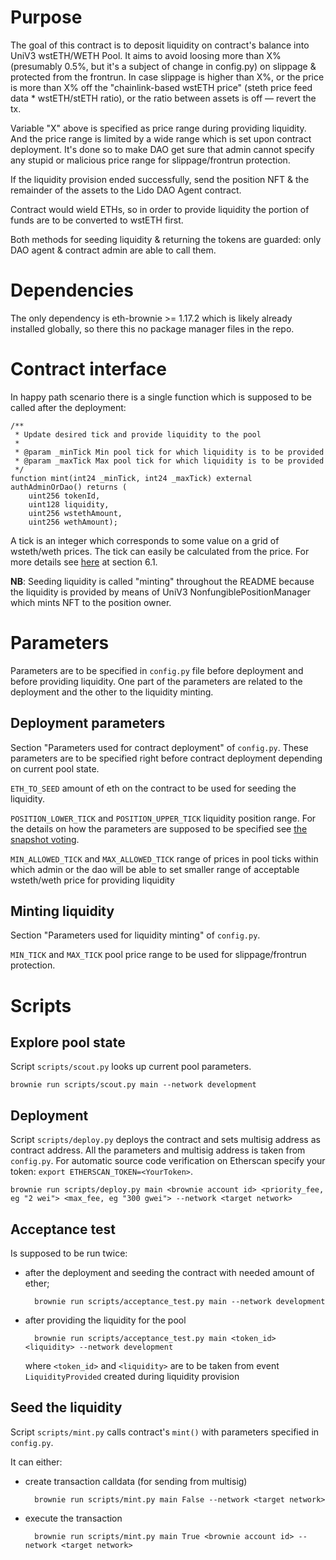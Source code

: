 # Purpose
The goal of this contract is to deposit liquidity on contract's balance into UniV3 wstETH/WETH Pool.
It aims to avoid loosing more than X% (presumably 0.5%, but it's a subject of change in config.py) on slippage & protected from the frontrun.
In case slippage is higher than X%, or the price is more than X% off 
the "chainlink-based wstETH price" (steth price feed data * wstETH/stETH ratio), or the ratio between assets is off — revert the tx.

Variable "X" above is specified as price range during providing liquidity. And the price range is limited by a wide range which is set upon contract deployment. It's done so to make DAO get sure that admin cannot specify any stupid or malicious price range for slippage/frontrun protection.

If the liquidity provision ended successfully, send the position NFT & the remainder of the assets to the Lido DAO Agent contract.

Contract would wield ETHs, so in order to provide liquidity the portion of funds are to be converted to wstETH first.

Both methods for seeding liquidity & returning the tokens are guarded: only DAO agent & contract admin are able to call them.

# Dependencies
The only dependency is eth-brownie >= 1.17.2 which is likely already installed globally, so there this no package manager files in the repo.

# Contract interface
In happy path scenario there is a single function which is supposed to be called after the deployment:

    /**
     * Update desired tick and provide liquidity to the pool
     * 
     * @param _minTick Min pool tick for which liquidity is to be provided
     * @param _maxTick Max pool tick for which liquidity is to be provided
     */
    function mint(int24 _minTick, int24 _maxTick) external authAdminOrDao() returns (
        uint256 tokenId,
        uint128 liquidity,
        uint256 wstethAmount,
        uint256 wethAmount);

A tick is an integer which corresponds to some value on a grid of wsteth/weth prices. The tick can easily be calculated from the price. For more details see [here](https://uniswap.org/whitepaper-v3.pdf) at section 6.1.

**NB**: Seeding liquidity is called "minting" throughout the README because the liquidity is provided by means of UniV3 NonfungiblePositionManager which mints NFT to the position owner.

# Parameters
Parameters are to be specified in `config.py` file before deployment and before providing liquidity. One part of the parameters are related to the deployment and the other to the liquidity minting.

## Deployment parameters
Section "Parameters used for contract deployment" of `config.py`. These parameters are to be specified right before contract deployment depending on current pool state.

`ETH_TO_SEED` amount of eth on the contract to be used for seeding the liquidity.

`POSITION_LOWER_TICK` and `POSITION_UPPER_TICK` liquidity position range. For the details on how the parameters are supposed to be specified see [the snapshot voting](https://snapshot.org/#/lido-snapshot.eth/proposal/0xefb45e54b77d782e0ae3cebd76e0b1bedcc70778289fd561bc0d063eb3598dae).

`MIN_ALLOWED_TICK` and `MAX_ALLOWED_TICK` range of prices in pool ticks within which admin or the dao will be able to set smaller range of acceptable wsteth/weth price for providing liquidity 

## Minting liquidity
Section "Parameters used for liquidity minting" of `config.py`.

`MIN_TICK` and `MAX_TICK` pool price range to be used for slippage/frontrun protection.

# Scripts

## Explore pool state
Script `scripts/scout.py` looks up current pool parameters.

    brownie run scripts/scout.py main --network development

## Deployment
Script `scripts/deploy.py` deploys the contract and sets multisig address as contract address. All the parameters and multisig address is taken from `config.py`. For automatic source code verification on Etherscan specify your token: `export ETHERSCAN_TOKEN=<YourToken>`.

    brownie run scripts/deploy.py main <brownie account id> <priority_fee, eg "2 wei"> <max_fee, eg "300 gwei"> --network <target network>

## Acceptance test
Is supposed to be run twice:
- after the deployment and seeding the contract with needed amount of ether;

        brownie run scripts/acceptance_test.py main --network development

- after providing the liquidity for the pool

        brownie run scripts/acceptance_test.py main <token_id> <liquidity> --network development

    where `<token_id>` and `<liquidity>` are to be taken from event `LiquidityProvided` created during liquidity provision

## Seed the liquidity
Script `scripts/mint.py` calls contract's `mint()` with parameters specified in `config.py`.

It can either:

- create transaction calldata (for sending from multisig)

        brownie run scripts/mint.py main False --network <target network>

- execute the transaction

        brownie run scripts/mint.py main True <brownie account id> --network <target network>
